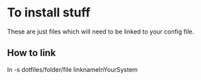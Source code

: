# To install stuff
These are just files which will need to be linked to your config file.

## How to link
ln -s dotfiles/folder/file linknameInYourSystem
